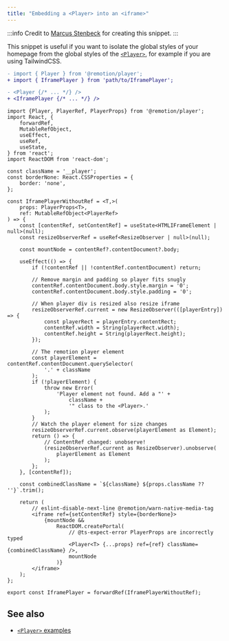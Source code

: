 ```yaml
---
title: "Embedding a <Player> into an <iframe>"
---
```


:::info
Credit to [Marcus Stenbeck](https://twitter.com/marcusstenbeck) for creating this snippet.
:::

This snippet is useful if you want to isolate the global styles of your homepage from the global styles of the [`<Player>`](/docs/player), for example if you are using TailwindCSS.

  
```diff title="Usage"
- import { Player } from '@remotion/player';
+ import { IframePlayer } from 'path/to/IframePlayer';

- <Player {/* ... */} />
+ <IframePlayer {/* ... */} />
```

```tsx title="IframePlayer.tsx"
import {Player, PlayerRef, PlayerProps} from '@remotion/player';
import React, {
	forwardRef,
	MutableRefObject,
	useEffect,
	useRef,
	useState,
} from 'react';
import ReactDOM from 'react-dom';

const className = '__player';
const borderNone: React.CSSProperties = {
	border: 'none',
};

const IframePlayerWithoutRef = <T,>(
	props: PlayerProps<T>,
	ref: MutableRefObject<PlayerRef>
) => {
	const [contentRef, setContentRef] = useState<HTMLIFrameElement | null>(null);
	const resizeObserverRef = useRef<ResizeObserver | null>(null);

	const mountNode = contentRef?.contentDocument?.body;

	useEffect(() => {
		if (!contentRef || !contentRef.contentDocument) return;

		// Remove margin and padding so player fits snugly
		contentRef.contentDocument.body.style.margin = '0';
		contentRef.contentDocument.body.style.padding = '0';

		// When player div is resized also resize iframe
		resizeObserverRef.current = new ResizeObserver(([playerEntry]) => {
			const playerRect = playerEntry.contentRect;
			contentRef.width = String(playerRect.width);
			contentRef.height = String(playerRect.height);
		});

		// The remotion player element
		const playerElement = contentRef.contentDocument.querySelector(
			'.' + className
		);
		if (!playerElement) {
			throw new Error(
				'Player element not found. Add a "' +
					className +
					'" class to the <Player>.'
			);
		}
		// Watch the player element for size changes
		resizeObserverRef.current.observe(playerElement as Element);
		return () => {
			// ContentRef changed: unobserve!
			(resizeObserverRef.current as ResizeObserver).unobserve(
				playerElement as Element
			);
		};
	}, [contentRef]);

	const combinedClassName = `${className} ${props.className ?? ''}`.trim();

	return (
		// eslint-disable-next-line @remotion/warn-native-media-tag
		<iframe ref={setContentRef} style={borderNone}>
			{mountNode &&
				ReactDOM.createPortal(
					// @ts-expect-error PlayerProps are incorrectly typed
					<Player<T> {...props} ref={ref} className={combinedClassName} />,
					mountNode
				)}
		</iframe>
	);
};

export const IframePlayer = forwardRef(IframePlayerWithoutRef);
```

## See also

- [`<Player>` examples](/docs/player/examples)
